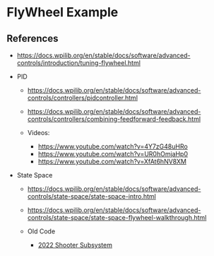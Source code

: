 # FlyWheel Example

## References
* https://docs.wpilib.org/en/stable/docs/software/advanced-controls/introduction/tuning-flywheel.html
* PID
    * https://docs.wpilib.org/en/stable/docs/software/advanced-controls/controllers/pidcontroller.html
    * https://docs.wpilib.org/en/stable/docs/software/advanced-controls/controllers/combining-feedforward-feedback.html

    * Videos:
        * https://www.youtube.com/watch?v=4Y7zG48uHRo
        * https://www.youtube.com/watch?v=UR0hOmjaHp0
        * https://www.youtube.com/watch?v=XfAt6hNV8XM

* State Space
    * https://docs.wpilib.org/en/stable/docs/software/advanced-controls/state-space/state-space-intro.html
    * https://docs.wpilib.org/en/stable/docs/software/advanced-controls/state-space/state-space-flywheel-walkthrough.html

    * Old Code
        * [2022 Shooter Subsystem](https://github.com/Team2470/FRC-2022-robot/blob/main/src/main/java/frc/robot/subsystems/Shooter.java)